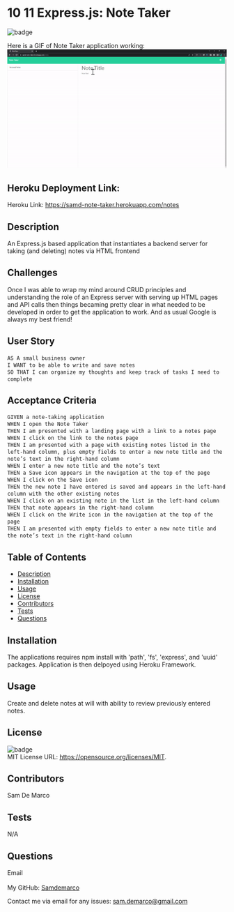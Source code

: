 <h1>10 11 Express.js: Note Taker </h1>
  
  ![badge](https://img.shields.io/badge/license-MIT-brightgreen)<br />
  
  Here is a GIF of Note Taker application working:
![Team Profile Generator](README_Note_Taker.GIF)

## Heroku Deployment Link:

Heroku Link: https://samd-note-taker.herokuapp.com/notes 
  
  ## Description
   An Express.js based application that instantiates a backend server for taking (and deleting) notes via HTML frontend 
   
  ## Challenges

Once I was able to wrap my mind around CRUD principles and understanding the role of an Express server with serving up HTML pages and API calls then things becaming pretty clear in what needed to be developed in order to get the application to work. And as usual Google is always my best friend!

## User Story

```
AS A small business owner
I WANT to be able to write and save notes
SO THAT I can organize my thoughts and keep track of tasks I need to complete

```

## Acceptance Criteria

```
GIVEN a note-taking application
WHEN I open the Note Taker
THEN I am presented with a landing page with a link to a notes page
WHEN I click on the link to the notes page
THEN I am presented with a page with existing notes listed in the left-hand column, plus empty fields to enter a new note title and the note’s text in the right-hand column
WHEN I enter a new note title and the note’s text
THEN a Save icon appears in the navigation at the top of the page
WHEN I click on the Save icon
THEN the new note I have entered is saved and appears in the left-hand column with the other existing notes
WHEN I click on an existing note in the list in the left-hand column
THEN that note appears in the right-hand column
WHEN I click on the Write icon in the navigation at the top of the page
THEN I am presented with empty fields to enter a new note title and the note’s text in the right-hand column

```
   
  ## Table of Contents
  - [Description](#description)
  - [Installation](#installation)
  - [Usage](#usage)
  - [License](#license)
  - [Contributors](#contributors)
  - [Tests](#tests)
  - [Questions](#questions)
  ## Installation
   The applications requires npm install with 'path', 'fs', 'express', and 'uuid' packages. Application is then delpoyed using Heroku Framework.
  ## Usage
   Create and delete notes at will with ability to review previously entered notes.
  ## License
  ![badge](https://img.shields.io/badge/license-MIT-brightgreen)
  <br />
  MIT License URL:   https://opensource.org/licenses/MIT. 
  ## Contributors
   Sam De Marco
  ## Tests
  N/A 
  ## Questions
   Email<br />
  <br />
  My GitHub: [Samdemarco](https://github.com/Samdemarco)

  Contact me via email for any issues: sam.demarco@gmail.com<br /><br />
